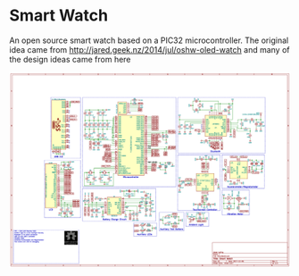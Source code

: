 # Smart Watch

An open source smart watch based on a PIC32 microcontroller. The original idea came from http://jared.geek.nz/2014/jul/oshw-oled-watch and many of the design ideas came from here

![Schematic](https://raw.githubusercontent.com/jamolnng/Smart-Watch/master/Hardware/Schematics/SmartWatchSchematic.png)